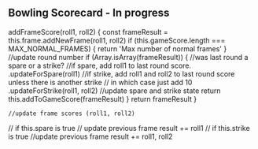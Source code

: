 ## Bowling Scorecard - In progress



  addFrameScore(roll1, roll2) {
    const frameResult = this.frame.addNewFrame(roll1, roll2)
    if (this.gameScore.length === MAX_NORMAL_FRAMES) {
      return 'Max number of normal frames'
    } 
    //update round number
    if (Array.isArray(frameResult)) {
    //was last round a spare or a strike?
    //if spare, add roll1 to last round score. .updateForSpare(roll1)
    //if strike, add roll1 and roll2 to last round score unless there is another strike
        // in which case just add 10 .updateForStrike(roll1, roll2)
    //update spare and strike state
      return this.addToGameScore(frameResult)
    }
    return frameResult
  }



    //update frame scores (roll1, roll2)
  // if this.spare is true
    // update previous frame result += roll1
  // if this.strike is true
    //update previous frame result += roll1, roll2
